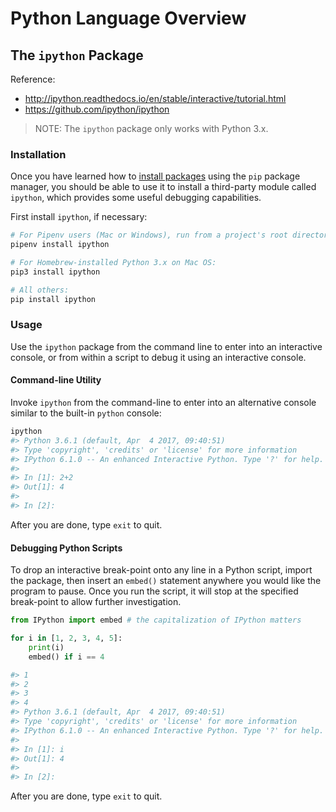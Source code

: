 # Python Language Overview

## The `ipython` Package

Reference:

  + http://ipython.readthedocs.io/en/stable/interactive/tutorial.html
  + https://github.com/ipython/ipython

> NOTE: The `ipython` package only works with Python 3.x.

### Installation

Once you have learned how to [install packages](../package-management.md) using the `pip` package manager, you should be able to use it to install a third-party module called `ipython`, which provides some useful debugging capabilities.

First install `ipython`, if necessary:

```` sh
# For Pipenv users (Mac or Windows), run from a project's root directory:
pipenv install ipython

# For Homebrew-installed Python 3.x on Mac OS:
pip3 install ipython

# All others:
pip install ipython
````

### Usage

Use the `ipython` package from the command line to enter into an interactive console, or from within a script to debug it using an interactive console.

#### Command-line Utility

Invoke `ipython` from the command-line to enter into an alternative console similar to the built-in `python` console:

```sh
ipython
#> Python 3.6.1 (default, Apr  4 2017, 09:40:51)
#> Type 'copyright', 'credits' or 'license' for more information
#> IPython 6.1.0 -- An enhanced Interactive Python. Type '?' for help.
#>
#> In [1]: 2+2
#> Out[1]: 4
#>
#> In [2]:
```

After you are done, type `exit` to quit.

#### Debugging Python Scripts

To drop an interactive break-point onto any line in a Python script, import the package, then insert an `embed()` statement anywhere you would like the program to pause. Once you run the script, it will stop at the specified break-point to allow further investigation.

```py
from IPython import embed # the capitalization of IPython matters

for i in [1, 2, 3, 4, 5]:
    print(i)
    embed() if i == 4

#> 1
#> 2
#> 3
#> 4
#> Python 3.6.1 (default, Apr  4 2017, 09:40:51)
#> Type 'copyright', 'credits' or 'license' for more information
#> IPython 6.1.0 -- An enhanced Interactive Python. Type '?' for help.
#>
#> In [1]: i
#> Out[1]: 4
#>
#> In [2]:
```

After you are done, type `exit` to quit.
